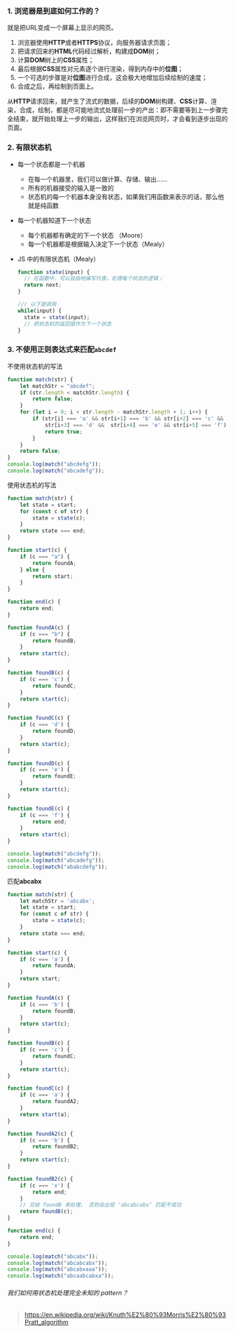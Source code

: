 ### 1. 浏览器是到底如何工作的？

就是把URL变成一个屏幕上显示的网页。

1. 浏览器使用**HTTP**或者**HTTPS**协议，向服务器请求页面；
2. 把请求回来的**HTML**代码经过解析，构建成**DOM**树；
3. 计算**DOM**树上的**CSS**属性；
4. 最后根据**CSS**属性对元素逐个进行渲染，得到内存中的**位图**；
5. 一个可选的步骤是对**位图**进行合成，这会极大地增加后续绘制的速度；
6. 合成之后，再绘制到页面上。



从**HTTP**请求回来，就产生了流式的数据，后续的**DOM**树构建、**CSS**计算、渲染，合成，绘制，都是尽可能地流式处理前一步的产出：即不需要等到上一步骤完全结束，就开始处理上一步的输出，这样我们在浏览网页时，才会看到逐步出现的页面。



### 2. 有限状态机



- 每一个状态都是一个机器

  - 在每一个机器里，我们可以做计算、存储、输出……
  - 所有的机器接受的输入是一致的
  - 状态机的每一个机器本身没有状态，如果我们用函数来表示的话，那么他就是纯函数

- 每一个机器知道下一个状态

  - 每个机器都有确定的下一个状态 （Moore）
  - 每一个机器都是根据输入决定下一个状态（Mealy）

- JS 中的有限状态机（Mealy）

  ```js
  function state(input) {
  	// 在函数中，可以自由地编写代表，处理每个状态的逻辑；
  	return next;
  }
  
  /// 以下是调用
  while(input) {
    state = state(input);
    // 把状态机的返回值作为下一个状态
  }
  ```

###  3. 不使用正则表达式来匹配`abcdef`

不使用状态机的写法

```js
function match(str) {
    let matchStr = "abcdef";
    if (str.length < matchStr.length) {
        return false;
    }
    for (let i = 0; i < str.length - matchStr.length + 1; i++) {
        if (str[i] === 'a' && str[i+1] === 'b' && str[i+2] === 'c' &&
            str[i+3] === 'd' &&  str[i+4] === 'e' && str[i+5] === 'f') {
            return true;
        }
    }
    return false;
}
console.log(match("abcdefg"));
console.log(match("abcadefg"));

```



使用状态机的写法

```js
function match(str) {
    let state = start;
    for (const c of str) {
        state = state(c);
    }
    return state === end;
}

function start(c) {
    if (c === "a") {
        return foundA;
    } else {
        return start;
    }
}

function end(c) {
    return end;
}

function foundA(c) {
    if (c === "b") {
        return foundB;
    }
    return start(c);
}

function foundB(c) {
    if (c === 'c') {
        return foundC;
    } 
    return start(c);
}

function foundC(c) {
    if (c === 'd') {
        return foundD;
    } 
    return start(c);
}

function foundD(c) {
    if (c === 'e') {
        return foundE;
    }
    return start(c);
}

function foundE(c) {
    if (c === 'f') {
        return end;
    }
    return start(c);
}

console.log(match("abcdefg"));
console.log(match("abcadefg"));
console.log(match("ababcdefg"));
```



匹配**abcabx**

```js
function match(str) {
    let matchStr = 'abcabx';
    let state = start;
    for (const c of str) {
        state = state(c);
    }
    return state === end;
}

function start(c) {
    if (c === 'a') {
        return foundA;
    }
    return start;
}

function foundA(c) {
    if (c === 'b') {
        return foundB;
    }
    return start(c);
}

function foundB(c) {
    if (c === 'c') {
        return foundC;
    }
    return start(c);
}

function foundC(c) {
    if (c === 'a') {
        return foundA2;
    }
    return start(a);
}

function foundA2(c) {
    if (c === 'b') {
        return foundB2;
    }
    return start(c);
}

function foundB2(c) {
    if (c === 'x') {
        return end;
    }
    // 交给 foundB 来处理， 否则会出现 ‘abcabcabx’ 匹配不成功
    return foundB(c);
}

function end(c) {
    return end;
}

console.log(match("abcabx"));
console.log(match("abcabcabx"));
console.log(match("abcabxaaa"));
console.log(match("abcaabcabxa"));

```



###### 我们如何用状态机处理完全未知的 pattern？

> https://en.wikipedia.org/wiki/Knuth%E2%80%93Morris%E2%80%93Pratt_algorithm

